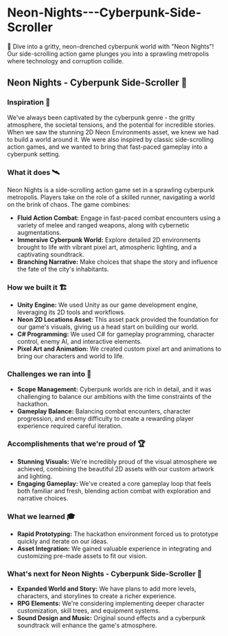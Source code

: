 # Neon-Nights---Cyberpunk-Side-Scroller
🌆 Dive into a gritty, neon-drenched cyberpunk world with "Neon Nights"! Our side-scrolling action game plunges you into a sprawling metropolis where technology and corruption collide.
## Neon Nights - Cyberpunk Side-Scroller 🌆

### Inspiration 🌠

We've always been captivated by the cyberpunk genre - the gritty atmosphere, the societal tensions, and the potential for incredible stories. When we saw the stunning 2D Neon Environments asset, we knew we had to build a world around it. We were also inspired by classic side-scrolling action games, and we wanted to bring that fast-paced gameplay into a cyberpunk setting. 

### What it does 🛰️

Neon Nights is a side-scrolling action game set in a sprawling cyberpunk metropolis.  Players take on the role of a skilled runner, navigating a world on the brink of chaos.  The game combines:

* **Fluid Action Combat:**  Engage in fast-paced combat encounters using a variety of melee and ranged weapons, along with cybernetic augmentations. 
* **Immersive Cyberpunk World:** Explore detailed 2D environments brought to life with vibrant pixel art, atmospheric lighting, and a captivating soundtrack.
* **Branching Narrative:** Make choices that shape the story and influence the fate of the city's inhabitants.

### How we built it 🏗️

* **Unity Engine:** We used Unity as our game development engine, leveraging its 2D tools and workflows.
* **Neon 2D Locations Asset:**  This asset pack provided the foundation for our game's visuals, giving us a head start on building our world. 
* **C# Programming:**  We used C# for gameplay programming, character control, enemy AI, and interactive elements.
* **Pixel Art and Animation:**  We created custom pixel art and animations to bring our characters and world to life.

### Challenges we ran into 🚧

* **Scope Management:** Cyberpunk worlds are rich in detail, and it was challenging to balance our ambitions with the time constraints of the hackathon. 
* **Gameplay Balance:**  Balancing combat encounters, character progression, and enemy difficulty to create a rewarding player experience required careful iteration.

### Accomplishments that we're proud of 🏆

* **Stunning Visuals:**  We're incredibly proud of the visual atmosphere we achieved, combining the beautiful 2D assets with our custom artwork and lighting.
* **Engaging Gameplay:** We've created a core gameplay loop that feels both familiar and fresh, blending action combat with exploration and narrative choices.

### What we learned 🎓

* **Rapid Prototyping:**  The hackathon environment forced us to prototype quickly and iterate on our ideas. 
* **Asset Integration:**  We gained valuable experience in integrating and customizing pre-made assets to fit our vision.

### What's next for Neon Nights - Cyberpunk Side-Scroller 🌆

* **Expanded World and Story:** We have plans to add more levels, characters, and storylines to create a richer experience. 
* **RPG Elements:**  We're considering implementing deeper character customization, skill trees, and equipment systems.
* **Sound Design and Music:**  Original sound effects and a cyberpunk soundtrack will enhance the game's atmosphere. 


